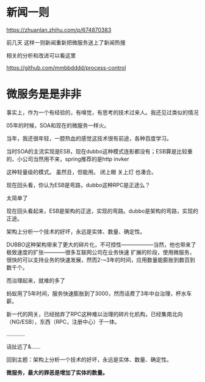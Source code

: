 # 新闻一则

https://zhuanlan.zhihu.com/p/674870383

前几天 这样一则新闻重新把微服务送上了新闻热搜


相关的分析和改进可以看这里

https://github.com/mmbbdddd/process-control



# 微服务是是非非

事实上，作为一个有经验的，有嗅觉，有思考的技术过来人。我还见过类似的情况

05年的时候，SOA和现在的微服务一样火。

当年，我还很年轻，一腔热血的感觉这技术很有前途，各种百度学习。

当时SOA的主流实现是ESB，现在dubbo这种模式连影都没有；ESB算是比较重的，小公司当然用不来，spring推荐的是http invker

这种轻量级的模式。 虽然丑，但能用。 闭上眼  关上灯 也凑合。


现在回头看，你认为ESB是弯路，dubbo这种RPC是正途么？  

太简单了

现在回头看起来，ESB是架构的正途，实现的弯路。dubbo是架构的弯路，实现的正途。

架构上分析一个技术的好坏，永远是实体、数量、确定性。

DUBBO这种架构带来了更大的碎片化，不可控性——————当然，他也带来了极致速度的扩张————很多互联网公司在业务快速
扩展的阶段，使用微服务，很快的可以支持业务的快速发展，然而2-~3年的时间，应用数量能膨胀到数百到数千个。

而治理起来，就难的多了

蚂蚁用了5年时间，服务快速膨胀到了3000，然而话费了3年中台治理，杯水车薪。


新一代的网关，已经抛弃了RPC这种难以治理的碎片化机构，已经集南北向（NG/ESB），东西（RPC，注册中心）于一体。


…………

话扯远了&……

回到主题：架构上分析一个技术的好坏，永远是实体、数量、确定性。


**微服务，最大的罪恶是增加了实体的数量。**


